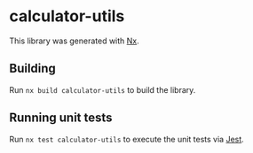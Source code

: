 # calculator-utils

This library was generated with [Nx](https://nx.dev).

## Building

Run `nx build calculator-utils` to build the library.

## Running unit tests

Run `nx test calculator-utils` to execute the unit tests via [Jest](https://jestjs.io).
